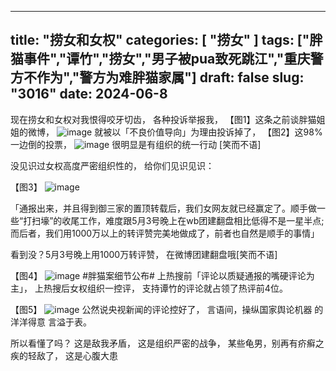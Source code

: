 


---
title: "捞女和女权"
categories: [ "捞女" ]
tags: ["胖猫事件","谭竹","捞女","男子被pua致死跳江","重庆警方不作为","警方为难胖猫家属"]
draft: false
slug: "3016"
date: 2024-06-8
---


现在捞女和女权对我恨得咬牙切齿，
各种投诉举报我，
【图1】这条之前谈胖猫姐姐的微博，
![image](/images/胖猫/现在捞女和女权对/1.jpg)
就被以「不良价值导向」为理由投诉掉了，
【图2】这98%一边倒的投票，
![image](/images/胖猫/现在捞女和女权对/2.jpg)
很明显是有组织的统一行动 [笑而不语]

没见识过女权高度严密组织性的，
给你们见识见识：

【图3】
![image](/images/胖猫/现在捞女和女权对/3.jpg)

「通报出来，并且得到御三家的置顶转载后，我们女网友就已经赢定了。顺手做一些“打扫壕”的收尾工作，难度跟5月3号晚上在wb团建翻盘相比低得不是一星半点;而后者，我们用1000万以上的转评赞完美地做成了，前者也自然是顺手的事情」

看到没？5月3号晚上用1000万转评赞，
在微博团建翻盘哦[笑而不语]

【图4】
![image](/images/胖猫/现在捞女和女权对/4.jpg)
#胖猫案细节公布# 
上热搜前「评论以质疑通报的嘴硬评论为主」，
上热搜后女权组织一控评，
支持谭竹的评论就占领了热评前4位。

【图5】
![image](/images/胖猫/现在捞女和女权对/5.jpg)
公然说央视新闻的评论控好了，
言语间，操纵国家舆论机器 的洋洋得意 言溢于表。

所以看懂了吗？
这是敌我矛盾，
这是组织严密的战争，
某些龟男，别再有疥癣之疾的轻敌了，
这是心腹大患